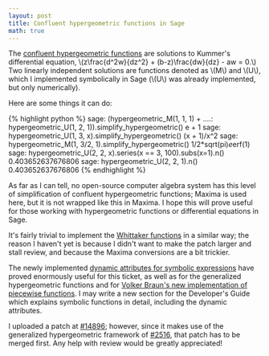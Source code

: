 ```yaml
---
layout: post
title: Confluent hypergeometric functions in Sage
math: true
---
```


The [confluent hypergeometric functions](http://en.wikipedia.org/wiki/Confluent_hypergeometric_function) are solutions to Kummer's differential equation, \\(z\frac{d^2w}{dz^2} + (b-z)\frac{dw}{dz} - aw = 0.\\) Two linearly independent solutions are functions denoted as \\(M\\) and \\(U\\), which I implemented symbolically in Sage (\\(U\\) was already implemented, but only numerically).

Here are some things it can do:

{% highlight python %}
sage: (hypergeometric_M(1, 1, 1) +
....:  hypergeometric_U(1, 2, 1)).simplify_hypergeometric()
e + 1
sage: hypergeometric_U(1, 3, x).simplify_hypergeometric()
(x + 1)/x^2
sage: hypergeometric_M(1, 3/2, 1).simplify_hypergeometric()
1/2*sqrt(pi)*e*erf(1)
sage: hypergeometric_U(2, 2, x).series(x == 3, 100).subs(x=1).n()
0.403652637676806
sage: hypergeometric_U(2, 2, 1).n()
0.403652637676806
{% endhighlight %}

As far as I can tell, no open-source computer algebra system has this level of simplification of confluent hypergeometric functions; Maxima is used here, but it is not wrapped like this in Maxima. I hope this will prove useful for those working with hypergeometric functions or differential equations in Sage.

It's fairly trivial to implement the [Whittaker functions](http://en.wikipedia.org/wiki/Whittaker_function) in a similar way; the reason I haven't yet is because I didn't want to make the patch larger and stall review, and because the Maxima conversions are a bit trickier.

The newly implemented [dynamic attributes for symbolic expressions](http://trac.sagemath.org/sage_trac/ticket/9556) have proved enormously useful for this ticket, as well as for the generalized hypergeometric functions and for [Volker Braun's new implementation of piecewise functions](http://trac.sagemath.org/sage_trac/ticket/14801). I may write a new section for the Developer's Guide which explains symbolic functions in detail, including the dynamic attributes.

I uploaded a patch at <a href="http://trac.sagemath.org/sage_trac/ticket/14896">#14896</a>; however, since it makes use of the generalized hypergeometric framework of <a href="http://trac.sagemath.org/sage_trac/ticket/2516">#2516</a>, that patch has to be merged first. Any help with review would be greatly appreciated!
